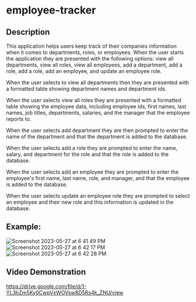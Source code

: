 # employee-tracker

## Description
This application helps users keep track of their companies information when it comes to departments, roles, or employees. When the user starts the application they are presented with the following options: view all departments, view all roles, view all employees, add a department, add a role, add a role, add an employee, and update an employee role.

When the user selects to view all departments then they are presented with a formatted table showing department names and department ids.

When the user selects view all roles they are presented with a formatted table showing the employee data, including employee ids, first names, last names, job titles, departments, salaries, and the manager that the employee reports to.

When the user selects add department they are then prompted to enter the name of the department and that the department is added to the database.

When the user selects add a role they are prompted to enter the name, salary, and department for the role and that the role is added to the database.

When the user selects add an employee they are prompted to enter the employee's first name, last name, role, and manager, and that the employee is added to the database.

When the user selects update an employee role they are prompted to select an employee and their new role and this information is updated in the database.

## Example:
![Screenshot 2023-05-27 at 6 41 49 PM](https://github.com/ZmCoder2/employee-tracker/assets/126508376/7d555d5f-65e2-48f5-9f7d-43105bb17758)
![Screenshot 2023-05-27 at 6 42 17 PM](https://github.com/ZmCoder2/employee-tracker/assets/126508376/2c1c47ff-b664-4a1b-ae4a-c633039dd835)
![Screenshot 2023-05-27 at 6 42 28 PM](https://github.com/ZmCoder2/employee-tracker/assets/126508376/1fc7fee6-7e08-4432-8f15-70b752cbfa49)

## Video Demonstration
https://drive.google.com/file/d/1-YL3hZm5Ky0CwpVxWOVsw8D5Rs4k_ZNU/view
